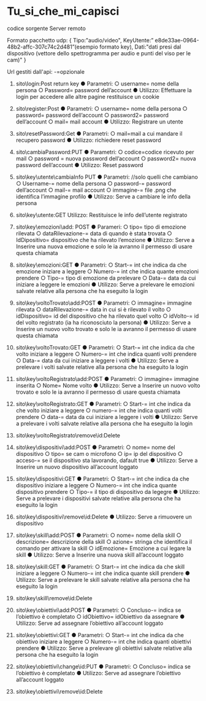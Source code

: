 # Tu_si_che_mi_capisci
codice sorgente Server remoto

Formato pacchetto udp:
{
	Tipo:"audio/video",
	KeyUtente:” e8de33ae-0964-48b2-affc-307c74c2d481”(esempio formato key),
	Dati:"dati presi dal dispositivo (vettore dello spettrogramma per audio e punti del viso per le cam)"
}


Url gestiti dall'api:
-=opzionale

1)	sito\login:Post	return key
●	Parametri:
○	username= nome della persona
○	Password= password dell’account
●	Utilizzo:
Effettuare la login per accedere alle altre pagine restituisce un cookie

2)	sito\register:Post
●	Parametri:
○	username= nome della persona
○	password= password dell’account
○	password2= password dell’account
○	mail= mail account
●	Utilizzo:
Registrare un utente

3)	sito\resetPassword:Get
●	Parametri:
○	mail=mail a cui mandare il recupero password
●	Utilizzo:
richiedere reset password

4)	sito\cambiaPassword:PUT
●	Parametri:
○	codice=codice ricevuto per mail
○	password = nuova password dell’account
○	password2= nuova password dell’account
●	Utilizzo:
Reset password

5)	sito\key\utente\cambiaInfo  PUT
●	Parametri:		//solo quelli che cambiano
○	Username-= nome della persona
○	password-= password dell’account
○	mail-= mail account
○	immagine-= file .png che identifica l’immagine profilo
●	Utilizzo:
Serve a cambiare le info della persona

6)	sito\key\utente:GET
Utilizzo:
Restituisce le info dell’utente registrato

7)	sito\key\emozioni\add: POST
●	Parameri:
○	tipo= tipo di emozione rilevata
○	dataRilevazione-= data di quando è stata trovata
○	IdDipositivo= dispositivo che ha rilevato l’emozione
●	Utilizzo:
Serve a Inserire una nuova emozione e solo le ia avranno il 
permesso di usare questa chiamata

8)	sito\key\emozioni:GET 
●	Parametri:
○	Start-= int che indica da che emozione iniziare a leggere
○	Numero-= int che indica quante emozioni prendere
○	Tipo-= tipo di emozione da prelevare
○	Data-= data da cui iniziare a leggere le emozioni
●	Utilizzo:
Serve a prelevare le emozioni salvate relative alla persona che ha 
eseguito la login

9)	sito\key\voltoTrovato\add:POST
●	Parametri:
○	immagine= immagine rilevata
○	dataRilevazione-= data in cui si è rilevato il volto
○	idDispositivo= id del dispositivo che ha rilevato quel volto
○	idVolto-= id del volto registrato (ia ha riconosciuto la persona)
●	Utilizzo:
Serve a Inserire un nuovo volto trovato e solo le ia avranno il 
permesso di usare questa chiamata
10)	sito\key\voltoTrovato:GET
●	Parametri:
○	Start-= int che indica da che volto iniziare a leggere
○	Numero-= int che indica quanti volti prendere
○	Data-= data da cui iniziare a leggere i volti
●	Utilizzo:
Serve a prelevare i volti salvate relative alla persona che ha 
eseguito la login

11)	sito\key\voltoRegistrato\add:POST
●	Parametri:
○	immagine= immagine inserita
○	Nome= Nome volto
●	Utilizzo:
Serve a Inserire un nuovo volto trovato e solo le ia avranno il 
permesso di usare questa chiamata
12)	sito\key\voltoRegistrato:GET
●	Parametri:
○	Start-= int che indica da che volto iniziare a leggere
○	numero-= int che indica quanti volti prendere
○	data-= data da cui iniziare a leggere i volti
●	Utilizzo:
Serve a prelevare i volti salvate relative alla persona che ha 
eseguito la login
13)	sito\key\voltoRegistrato\remove\id:Delete


14)	sito\key\dispositivi\add:POST
●	Parametri:
○	nome= nome del dispositivo
○	tipo= se cam o microfono
○	ip= ip del dispositivo
○	acceso-= se il dispositivo sta lavorando, dafault true
●	Utilizzo:
Serve a Inserire un nuovo dispositivo all’account loggato

15)	sito\key\dispositivi:GET
●	Parametri:
○	Start-= int che indica da che dispositivo iniziare a leggere
○	Numero-= int che indica quante dispositivo prendere
○	Tipo-= il tipo di dispositivo da legegre
●	Utilizzo:
Serve a prelevare i dispositivi  salvate relative alla persona che ha 
eseguito la login

16)	sito\key\dispositivi\remove\id:Delete
●	Utilizzo:
Serve a rimuovere un dispositivo

17)	sito\key\skill\add:POST
●	Parametri:
○	nome= nome della skill 
○	descrizione= descrizione della skill
○	azione= stringa che identifica il comando per attivare la skill
○	idEmozione= Emozione a cui legare la skill
●	Utilizzo:
Serve a Inserire una nuova skill all’account loggato
18)	sito\key\skill:GET
●	Parametri:
○	Start-= int che indica da che skill iniziare a leggere
○	Numero-= int che indica quante skill prendere
●	Utilizzo:
Serve a prelevare le skill salvate relative alla persona che ha 
eseguito la login

19)	sito\key\skill\remove\id:Delete

20)	sito\key\obiettivi\add:POST
●	Parametri:
○	Concluso-= indica se l’obiettivo è completato 
○	idObiettivo= idObiettivo da assegnare
●	Utilizzo:
Serve ad assegnare l’obiettivo all’account loggato
21)	sito\key\obiettivi:GET
●	Parametri:
○	Start-= int che indica da che obiettivo iniziare a leggere
○	Numero-= int che indica quanti obiettivi prendere 
●	Utilizzo:
Serve a prelevare gli obiettivi salvate relative alla persona che ha 
eseguito la login

22)	sito\key\obiettivi\change\id:PUT
●	Parametri:
○	Concluso= indica se l’obiettivo è completato 
●	Utilizzo:
Serve ad assegnare l’obiettivo all’account loggato


23)	sito\key\obiettivi\remove\id:Delete
